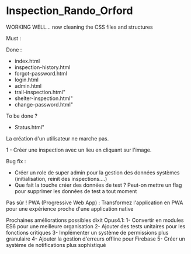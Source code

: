 # Inspection_Rando_Orford

WORKING WELL... now cleaning the CSS files and structures



Must :


Done :
 - index.html
 - inspection-history.html
 - forgot-password.html
 - login.html
 - admin.html
 - trail-inspection.html"
 - shelter-inspection.html"
 - change-password.html"

To be done ?
 - Status.html"


La création d'un utilisateur ne marche pas.


1 - Créer une inspection avec un lieu en cliquant sur l'image.


Bug fix :
- Créer un role de super admin pour la gestion des données systèmes (initialisation, reinit des inspections....)
- Que fait la touche créer des données de test ? Peut-on mettre un flag pour supprimer les données de test a tout moment


Pas sûr !
PWA (Progressive Web App) : Transformez l'application en PWA pour une expérience proche d'une application native




 Prochaines améliorations possibles dixit Opus4.1:
1- Convertir en modules ES6 pour une meilleure organisation
2- Ajouter des tests unitaires pour les fonctions critiques
3- Implémenter un système de permissions plus granulaire
4- Ajouter la gestion d'erreurs offline pour Firebase
5- Créer un système de notifications plus sophistiqué